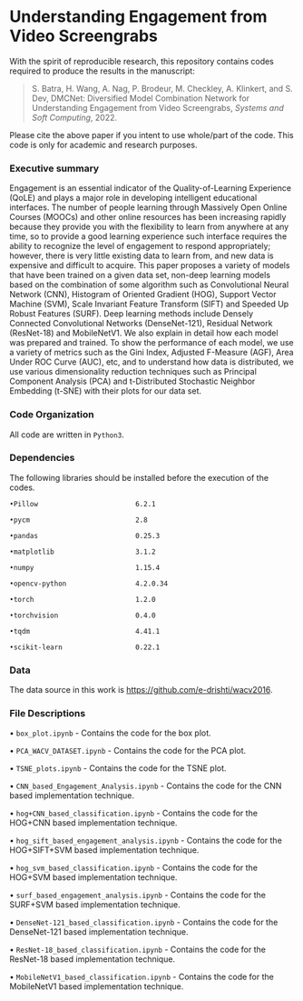 # Understanding Engagement from Video Screengrabs

With the spirit of reproducible research, this repository contains codes required to produce the results in the manuscript:

> S. Batra, H. Wang, A. Nag, P. Brodeur, M. Checkley, A. Klinkert, and S. Dev, DMCNet: Diversified Model Combination Network for Understanding Engagement from Video Screengrabs, *Systems and Soft Computing*, 2022.

Please cite the above paper if you intent to use whole/part of the code. This code is only for academic and research purposes.

### Executive summary
Engagement is an essential indicator of the Quality-of-Learning Experience (QoLE) and plays a major role in developing intelligent educational interfaces. The number of people learning through Massively Open Online Courses (MOOCs) and other online resources has been increasing rapidly because they provide you with the flexibility to learn from anywhere at any time, so to provide a good learning experience such interface requires the ability to recognize the level of engagement to respond appropriately; however, there is very little existing data to learn from, and new data is expensive and difficult to acquire. This paper proposes a variety of models that have been trained on a given data set, non-deep learning models based on the combination of some algorithm such as Convolutional Neural Network (CNN), Histogram of Oriented Gradient (HOG), Support Vector Machine (SVM), Scale Invariant Feature Transform (SIFT) and Speeded Up Robust Features (SURF). Deep learning methods include Densely Connected Convolutional Networks (DenseNet-121), Residual Network (ResNet-18) and MobileNetV1. We also explain in detail how each model was prepared and trained. To show the performance of each model, we use a variety of metrics such as the Gini Index, Adjusted F-Measure (AGF), Area Under ROC Curve (AUC), etc, and to understand how data is distributed, we use various dimensionality reduction techniques such as Principal Component Analysis (PCA) and t-Distributed Stochastic Neighbor Embedding (t-SNE) with their plots for our data set.


### Code Organization
All code are written in `Python3`.


### Dependencies

The following libraries should be installed before the execution of the codes.

	•Pillow                        6.2.1

	•pycm                          2.8

	•pandas                        0.25.3

	•matplotlib                    3.1.2

	•numpy                         1.15.4

	•opencv-python                 4.2.0.34

	•torch                         1.2.0

	•torchvision                   0.4.0

	•tqdm                          4.41.1

	•scikit-learn                  0.22.1

### Data
The data source in this work is https://github.com/e-drishti/wacv2016.

### File Descriptions

• `box_plot.ipynb` - Contains the code for the box plot.

• `PCA_WACV_DATASET.ipynb` - Contains the code for the PCA plot.

• `TSNE_plots.ipynb` - Contains the code for the TSNE plot.

• `CNN_based_Engagement_Analysis.ipynb` - Contains the code for the CNN based implementation technique.

• `hog+CNN_based_classification.ipynb` - Contains the code for the HOG+CNN based implementation technique.

• `hog_sift_based_engagement_analysis.ipynb` - Contains the code for the HOG+SIFT+SVM based implementation technique.

• `hog_svm_based_classification.ipynb` - Contains the code for the HOG+SVM based implementation technique.

• `surf_based_engagement_analysis.ipynb` - Contains the code for the SURF+SVM based implementation technique.

• `DenseNet-121_based_classification.ipynb` - Contains the code for the DenseNet-121 based implementation technique.
	
• `ResNet-18_based_classification.ipynb` - Contains the code for the ResNet-18 based implementation technique.
	
• `MobileNetV1_based_classification.ipynb` - Contains the code for the MobileNetV1 based implementation technique.
